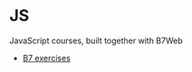# JS
 JavaScript courses, built together with B7Web
 
 * [B7 exercises](https://slycooper-n.github.io/JS/b7)
